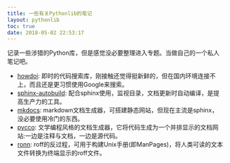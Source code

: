 ```yaml
---
title: 一些有关Pythonlib的笔记
layout: pythonlib
toc: true
date: 2018-05-02 22:53:17
---
```


记录一些涉猎的Python库，但是感觉没必要整理进入专题。当做自己的一个私人笔记吧。

* [howdoi](https://github.com/gleitz/howdoi):
  即时的代码搜索库，刚接触还觉得挺新鲜的，但在国内环境连接不上，而且还是更习惯使用Google来搜索。
* [sphinx-autobuild](https://github.com/GaretJax/sphinx-autobuild):
  配合sphinx使用，监视目录，文档更新时自动编译，是提高生产力的工具。
* [mkdocs](http://www.mkdocs.org/):
  markdown文档生成器，可搭建静态网站，但现在主流是sphinx，没必要使用冷门的东西。
* [pycco](https://pycco-docs.github.io/pycco/):
  文学编程风格的文档生成器，它将代码生成为一个并排显示的文档网站:一边是注释与文档，一边是源代码。
* [ronn](https://github.com/rtomayko/ronn):
  roff的反过程，可用于构建Unix手册(即ManPages)，将人类可读的文本文件转换为终端显示的roff文件。

